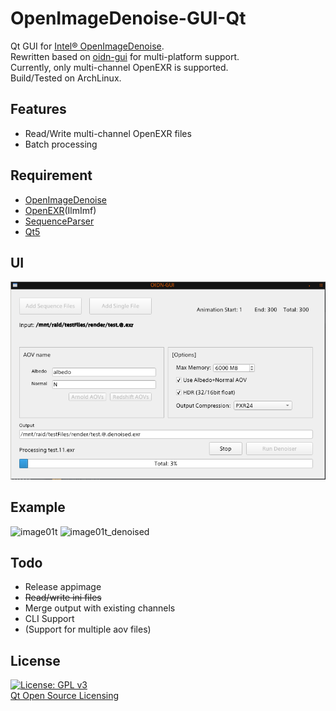 # OpenImageDenoise-GUI-Qt
Qt GUI for [Intel® OpenImageDenoise](https://openimagedenoise.github.io/).  
Rewritten based on [oidn-gui](https://github.com/chr-9/oidn-gui) for multi-platform support.  
Currently, only multi-channel OpenEXR is supported.  
Build/Tested on ArchLinux.

## Features
- Read/Write multi-channel OpenEXR files
- Batch processing

## Requirement
- [OpenImageDenoise](https://github.com/OpenImageDenoise/oidn)
- [OpenEXR](https://github.com/AcademySoftwareFoundation/openexr)(IlmImf)
- [SequenceParser](https://github.com/mikrosimage/sequenceparser)
- [Qt5](https://www.qt.io/)

## UI
![ui](https://github.com/chr-9/OIDN-GUI-Qt/blob/master/doc/ui.png)

## Example
![image01t](https://raw.githubusercontent.com/chr-9/oidn-gui/master/doc/01t.png)
![image01t_denoised](https://raw.githubusercontent.com/chr-9/oidn-gui/master/doc/01t_denoised.png)
<!-- ![image01](https://raw.githubusercontent.com/chr-9/oidn-gui/master/doc/01.png) -->
<!-- ![image01_denoised](https://raw.githubusercontent.com/chr-9/oidn-gui/master/doc/01_denoised.png) -->

## Todo
- Release appimage
- ~~Read/write ini files~~
- Merge output with existing channels
- CLI Support
- (Support for multiple aov files)

## License
 [![License: GPL v3](https://img.shields.io/badge/License-GPLv3-blue.svg)](https://www.gnu.org/licenses/gpl-3.0)  
 [Qt Open Source Licensing](https://doc.qt.io/qt-5/licensing.html)
